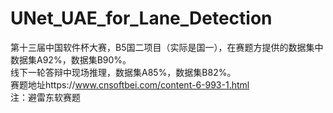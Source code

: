 # UNet_UAE_for_Lane_Detection

第十三届中国软件杯大赛，B5国二项目（实际是国一），在赛题方提供的数据集中数据集A92%，数据集B90%。<br />
线下一轮答辩中现场推理，数据集A85%，数据集B82%。<br />
赛题地址https://www.cnsoftbei.com/content-6-993-1.html<br />
注：避雷东软赛题
